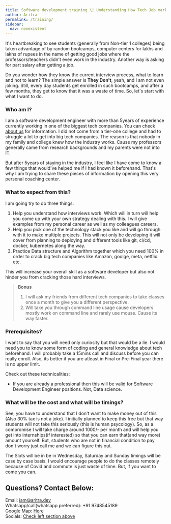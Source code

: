 ```yaml
---
title: Software development training \| Understanding How Tech Job market works
author: Aritra
permalink: /training/
sidebar:
  nav: nonexistent
---
```

  
It's heartbreaking to see students (generally from Non-tier 1 colleges) being taken advantage of by random bootcamps, computer centers for lakhs and lakhs of rupees in the name of getting good jobs where the professors/teachers didn't even work in the industry. Another way is asking for part salary after getting a job. 

Do you wonder how they know the current interview process, what to learn and not to learn? The simple answer is **They Don't**, yeah, and I am not even joking. Still, every day students get enrolled in such bootcamps, and after a few months, they get to know that it was a waste of time. So, let's start with what I want to do.

### Who am I?
I am a software development engineer with more than 5years of experience currently working in one of the biggest tech companies. You can check [about us](/about/) for information. I did not come from a tier-one college and had to struggle a lot to get into big tech companies. The reason is that nobody in my family and college knew how the industry works. Cause my professors generally came from research backgrounds and my parents were not into IT. 

But after 5years of staying in the industry, I feel like I have come to know a few things that would've helped me if I had known it beforehand. That's why I am trying to share these pieces of information by opening this very personal coaching center.

### What to expect from this?
I am going try to do three things. 
1. Help you understand how interviews work. Which will in turn will help you come up with your own strategy dealing with this. I will give examples from my personal career as well as my colleagues careers.
2. Help you pick one of the technology stack you like and will go through with it to make multiple projects. This will not only be developing it will cover from planning to deploying and different tools like git, ci/cd, docker, kubernetes along the way.
3. Practice Data structure and Algorithm together which you need 100% in order to crack big tech companies like Amazon, goolge, meta, netflix etc.

This will increase your overall skill as a software developer but also not hinder you from cracking those hard interviews.

> **Bonus**
> 1. I will ask my friends from different tech companies to take classes once a month to give you a different perspective.
> 2. Will take you through command line usage cause developers mostly work on command line and rarely use mouse. Cause its way faster.


### Prerequisites?
I want to say that you will need only curiosity but that would be a lie. I would need you to know some form of coding and general knowledge about tech beforehand. I will probably take a 15mins call and discuss before you can really enroll. Also, its better if you are atleast in Final or Pre-Final year there is no upper limit.

Check out these technicalities:
- If you are already a professional then this will be valid for Software Development Engineer positions. Not, Data science.

### What will be the cost and what will be timings?
See, you have to understand that I don't want to make money out of this (Also 30% tax is not a joke). I initially planned to keep this free but that way students will not take this seriously (this is human psycology). So, as a compromise I will take charge around 1000/- per month and will help you get into internships(if interested) so that you can earn that(and way more) amount yourself. But, students who are not in financial condition to pay don't worry just call me and we can figure this out.

The Slots will be in be in Wednesday, Saturday and Sunday timings will be case by case basis. I would encourage people to do the classes remotely because of Covid and commute is just waste of time. But, if you want to come you can.

## Questions? Contact Below:
Email: iam@aritra.dev<br />
Whatsapp/call(whatsapp preferred): +91 9748545189<br />
Google Map: [Here](https://www.google.com/maps/place/Become+Software+developer+%7C+Get+a+job+at+Big+Tec/@22.47511,88.2914985,17z/data=!3m1!4b1!4m5!3m4!1s0x0:0xb87b0eac0f6c95bc!8m2!3d22.47511!4d88.2936872)<br />
Socials: [Check left section above](javascript:window.scrollTo(0,0))
